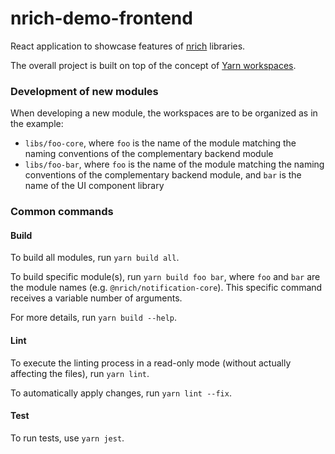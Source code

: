 # nrich-demo-frontend

React application to showcase features of [nrich](https://github.com/croz-ltd/nrich) libraries.

The overall project is built on top of the concept of [Yarn workspaces](https://yarnpkg.com/features/workspaces).

### Development of new modules

When developing a new module, the workspaces are to be organized as in the example:

* `libs/foo-core`, where `foo` is the name of the module matching the naming conventions of the complementary backend module
* `libs/foo-bar`, where `foo` is the name of the module matching the naming conventions of the complementary backend module, and `bar`
is the name of the UI component library

### Common commands

#### Build

To build all modules, run `yarn build all`.

To build specific module(s), run `yarn build foo bar`, where `foo` and `bar` are the module names (e.g. `@nrich/notification-core`).
This specific command receives a variable number of arguments.

For more details, run `yarn build --help`.

#### Lint

To execute the linting process in a read-only mode (without actually affecting the files), run `yarn lint`.

To automatically apply changes, run `yarn lint --fix`.

#### Test

To run tests, use `yarn jest`.


